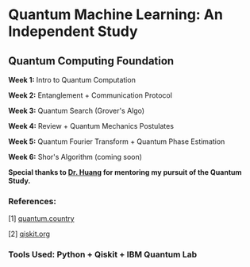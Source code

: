 # Quantum Machine Learning: An Independent Study

## Quantum Computing Foundation

**Week 1:** Intro to Quantum Computation

**Week 2:** Entanglement + Communication Protocol

**Week 3:** Quantum Search (Grover's Algo)

**Week 4:** Review + Quantum Mechanics Postulates

**Week 5:** Quantum Fourier Transform + Quantum Phase Estimation

**Week 6:** Shor's Algorithm (coming soon)

**Special thanks to [Dr. Huang](https://danehuang.github.io/index.html) for mentoring my pursuit of the Quantum Study.**

### References:

[1] [quantum.country](https://quantum.country/)

[2] [qiskit.org](https://qiskit.org/)

### **Tools Used:** Python + Qiskit + IBM Quantum Lab
